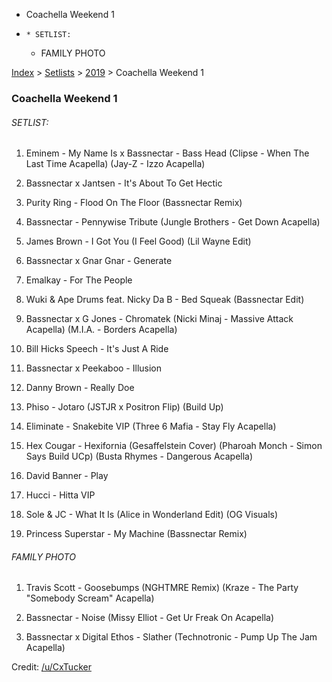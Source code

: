   * Coachella Weekend 1
  *     * SETLIST:
    * FAMILY PHOTO

[Index](https://www.reddit.com/r/bassnectar/wiki/index) >
[Setlists](https://www.reddit.com/r/bassnectar/wiki/interactive/setlists) >
[2019](https://www.reddit.com/r/bassnectar/wiki/interactive/setlists/2019) >
Coachella Weekend 1

### Coachella Weekend 1

###### SETLIST:

  1. Eminem - My Name Is x Bassnectar - Bass Head (Clipse - When The Last Time Acapella) (Jay-Z - Izzo Acapella)

  2. Bassnectar x Jantsen - It's About To Get Hectic

  3. Purity Ring - Flood On The Floor (Bassnectar Remix)

  4. Bassnectar - Pennywise Tribute (Jungle Brothers - Get Down Acapella)

  5. James Brown - I Got You (I Feel Good) (Lil Wayne Edit)

  6. Bassnectar x Gnar Gnar - Generate

  7. Emalkay - For The People

  8. Wuki & Ape Drums feat. Nicky Da B - Bed Squeak (Bassnectar Edit)

  9. Bassnectar x G Jones - Chromatek (Nicki Minaj - Massive Attack Acapella) (M.I.A. - Borders Acapella)

  10. Bill Hicks Speech - It's Just A Ride

  11. Bassnectar x Peekaboo - Illusion

  12. Danny Brown - Really Doe

  13. Phiso - Jotaro (JSTJR x Positron Flip) (Build Up)

  14. Eliminate - Snakebite VIP (Three 6 Mafia - Stay Fly Acapella)

  15. Hex Cougar - Hexifornia (Gesaffelstein Cover) (Pharoah Monch - Simon Says Build UCp) (Busta Rhymes - Dangerous Acapella)

  16. David Banner - Play

  17. Hucci - Hitta VIP

  18. Sole & JC - What It Is (Alice in Wonderland Edit) (OG Visuals)

  19. Princess Superstar - My Machine (Bassnectar Remix)

###### FAMILY PHOTO

  1. Travis Scott - Goosebumps (NGHTMRE Remix) (Kraze - The Party "Somebody Scream" Acapella)

  2. Bassnectar - Noise (Missy Elliot - Get Ur Freak On Acapella)

  3. Bassnectar x Digital Ethos - Slather (Technotronic - Pump Up The Jam Acapella)

Credit: [/u/CxTucker](/u/CxTucker)

